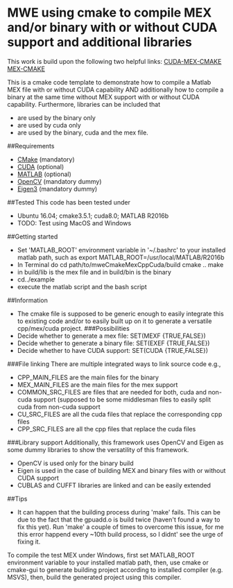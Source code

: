# MWE using cmake to compile MEX and/or binary with or without CUDA support and additional libraries
This work is build upon the following two helpful links:
[CUDA-MEX-CMAKE](https://de.mathworks.com/matlabcentral/fileexchange/45505-cuda-mex-cmake)
[MEX-CMAKE](https://de.mathworks.com/matlabcentral/fileexchange/45522-mex-cmake)

This is a cmake code template to demonstrate how to compile a Matlab MEX file with or without CUDA capability AND additionally how to compile a binary at the same time without MEX support with or without CUDA capability. Furthermore, libraries can be included that 
* are used by the binary only
* are used by cuda only
* are used by the binary, cuda and the mex file.

##Requirements
* [CMake](https://cmake.org/) (mandatory)
* [CUDA](https://developer.nvidia.com/cuda-downloads) (optional)
* [MATLAB](https://de.mathworks.com/) (optional)
* [OpenCV](https://de.mathworks.com/) (mandatory dummy)
* [Eigen3](https://de.mathworks.com/) (mandatory dummy)

##Tested
This code has been tested under 
* Ubuntu 16.04; cmake3.5.1; cuda8.0; MATLAB R2016b
* TODO: Test using MacOS and Windows

##Getting started
* Set 'MATLAB_ROOT' environment variable in '~/.bashrc' to your installed matlab path, such as 
  export MATLAB_ROOT=/usr/local/MATLAB/R2016b
* In Terminal do
  cd path/to/mweCmakeMexCppCuda/build
  cmake ..
  make
* in build/lib is the mex file and in build/bin is the binary
* cd../example
* execute the matlab script and the bash script

##Information
* The cmake file is supposed to be generic enough to easily integrate this to existing code and/or to easily built up on it to generate a versatile cpp/mex/cuda project.
###Possibilities
* Decide whether to generate a mex file: SET(MEXF {TRUE,FALSE})
* Decide whether to generate a binary file: SET(EXEF {TRUE,FALSE})
* Decide whether to have CUDA support: SET(CUDA {TRUE,FALSE})

###File linking
There are multiple integrated ways to link source code e.g.,
* CPP_MAIN_FILES are the main files for the binary
* MEX_MAIN_FILES are the main files for the mex support
* COMMON_SRC_FILES are files that are needed for both, cuda and non-cuda support (supposed to be some middlesman files to easily split cuda from non-cuda support
* CU_SRC_FILES are all the cuda files that replace the corresponding cpp files
* CPP_SRC_FILES are all the cpp files that replace the cuda files

###Library support
Additionally, this framework uses OpenCV and Eigen as some dummy libraries to show the versatility of this framework.
* OpenCV is used only for the binary build
* Eigen is used in the case of building MEX and binary files with or without CUDA support
* CUBLAS and CUFFT libraries are linked and can be easily extended

##Tips
* It can happen that the building process during 'make' fails. This can be due to the fact that the gpuadd.o is build twice (haven't found a way to fix this yet). Run 'make' a couple of times to overcome this issue, for me this error happend every ~10th build process, so I didnt' see the urge of fixing it.


To compile the test MEX under Windows,
first set MATLAB_ROOT environment variable to your installed matlab path,
then, use cmake or cmake-gui to generate building project according to installed compiler (e.g. MSVS),
then, build the generated project using this compiler.

